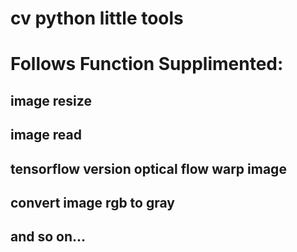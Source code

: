# cv python little tools
# Follows Function Supplimented:
## image resize
## image read
## tensorflow version optical flow warp image
## convert image rgb to gray
## and so on...
